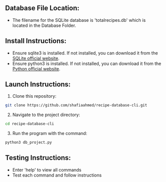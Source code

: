 
## Database File Location:
- The filename for the SQLite database is 'totalrecipes.db' which is located in the Database Folder.


## Install Instructions:
- Ensure sqlite3 is installed. If not installed, you can download it from the [SQLite official website](https://www.sqlite.org/).
- Ensure python3 is installed. If not installed, you can download it from the [Python official website](https://www.python.org/downloads/).


## Launch Instructions:
1. Clone this repository:
```bash
git clone https://github.com/shafiaahmed/recipe-database-cli.git
```
2. Navigate to the project directory:
```bash
cd recipe-database-cli
```
3. Run the program with the command:
```bash
python3 db_project.py
```


## Testing Instructions:
- Enter 'help' to view all commands
- Test each command and follow instructions

